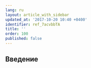 ```yaml
---
lang: ru
layout: article_with_sidebar
updated_at: '2017-10-20 10:40 +0400'
identifier: ref_7acvbbTA
title: ''
order: 100
published: false
---
```

## Введение


